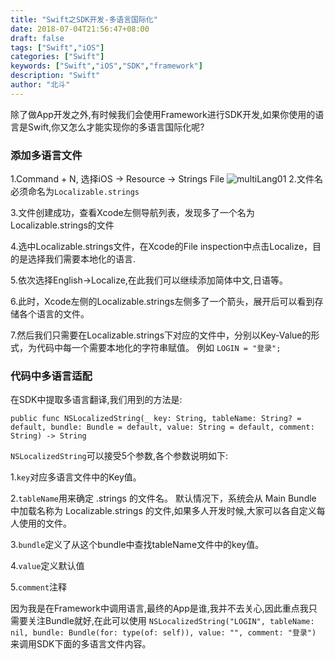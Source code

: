 ```yaml
---
title: "Swift之SDK开发-多语言国际化"
date: 2018-07-04T21:56:47+08:00
draft: false
tags: ["Swift","iOS"]
categories: ["Swift"]
keywords: ["Swift","iOS","SDK","framework"]
description: "Swift"
author: "北斗"
---
```


除了做App开发之外,有时候我们会使用Framework进行SDK开发,如果你使用的语言是Swift,你又怎么才能实现你的多语言国际化呢?

### 添加多语言文件
1.Command + N, 选择iOS -> Resource -> Strings File
![multiLang01](/media/images/2018/multilang000.png)
2.文件名必须命名为`Localizable.strings`

3.文件创建成功，查看Xcode左侧导航列表，发现多了一个名为Localizable.strings的文件

4.选中Localizable.strings文件，在Xcode的File inspection中点击Localize，目的是选择我们需要本地化的语言.

5.依次选择English->Localize,在此我们可以继续添加简体中文,日语等。

6.此时，Xcode左侧的Localizable.strings左侧多了一个箭头，展开后可以看到存储各个语言的文件。

7.然后我们只需要在Localizable.strings下对应的文件中，分别以Key-Value的形式，为代码中每一个需要本地化的字符串赋值。
例如 `LOGIN = "登录";`

### 代码中多语言适配

在SDK中提取多语言翻译,我们用到的方法是:

`public func NSLocalizedString(_ key: String, tableName: String? = default, bundle: Bundle = default, value: String = default, comment: String) -> String`

`NSLocalizedString`可以接受5个参数,各个参数说明如下:

1.`key`对应多语言文件中的Key值。

2.`tableName`用来确定 .strings 的文件名。 默认情况下，系统会从 Main Bundle 中加载名称为 Localizable.strings 的文件,如果多人开发时候,大家可以各自定义每人使用的文件。

3.`bundle`定义了从这个bundle中查找tableName文件中的key值。

4.`value`定义默认值

5.`comment`注释

因为我是在Framework中调用语言,最终的App是谁,我并不去关心,因此重点我只需要关注Bundle就好,在此可以使用
`NSLocalizedString("LOGIN", tableName: nil, bundle: Bundle(for: type(of: self)), value: "", comment: "登录")`
来调用SDK下面的多语言文件内容。
